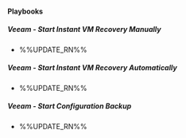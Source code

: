 
#### Playbooks

##### Veeam - Start Instant VM Recovery Manually

- %%UPDATE_RN%%
##### Veeam - Start Instant VM Recovery Automatically

- %%UPDATE_RN%%
##### Veeam - Start Configuration Backup

- %%UPDATE_RN%%
